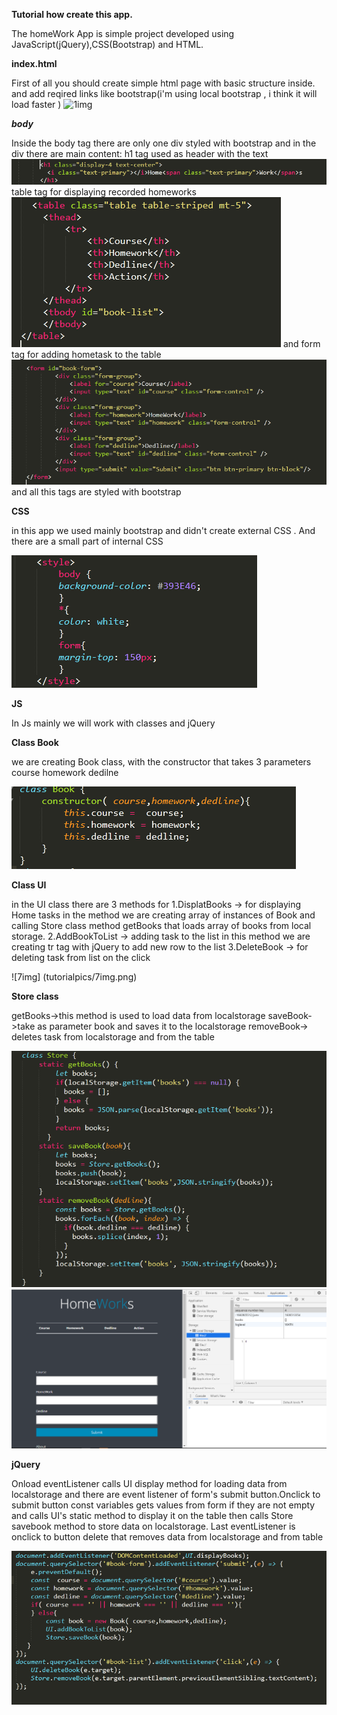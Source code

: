 **Tutorial how create this app.**

The homeWork App is simple project developed using JavaScript(jQuery),CSS(Bootstrap) and HTML.

**index.html**

First of all you should create simple html page with basic structure inside.
and add reqired links like bootstrap(i'm using local bootstrap , i think it will load faster )
![1img](tutorialpics/img1.png)

***body***

Inside the body tag there are only one div styled with bootstrap
and in the div there are main content:
h1 tag used as header with the text
![2img](tutorialpics/2img.png)
table tag for displaying recorded homeworks
![3img](tutorialpics/3img.png)
and form tag for adding hometask to the table
![4img](tutorialpics/4img.png)
and all this tags are styled with bootstrap


**CSS**

in this app we used mainly bootstrap and didn't create external CSS . And there are a small part of internal CSS

![5img](tutorialpics/5img.png)

**JS**

In Js mainly we will work with classes and jQuery

**Class Book**

we are creating Book class, with the constructor that takes 
3 parameters course homework dedilne 

![6img](tutorialpics/6img.png)

**Class UI**

in the UI class there are 3 methods for 
1.DisplatBooks -> for displaying Home tasks
in the method we are creating array of instances of Book
and calling Store class method getBooks that loads array of books from local storage.
2.AddBookToList -> adding task to the list
in this method we are creating tr tag with jQuery to add new row to the list 
3.DeleteBook -> for deleting task from list on the click 

![7img] (tutorialpics/7img.png)

**Store class**

getBooks->this method is used to load data from localstorage
saveBook->take as parameter book and saves it to the localstorage
removeBook-> deletes task from localstorage and from the table

![8img](tutorialpics/8img.png)
![10img](tutorialpics/10img.png)

**jQuery**

Onload eventListener calls UI display method for loading data from localstorage and there are event listener of form's submit button.Onclick to submit button const variables gets values from form if they are not empty and calls UI's static method to display it on the table then calls Store savebook method to store data on localstorage.
Last eventListener is onclick to button delete that removes data from localstorage and from table

![9img](tutorialpics/9img.png)


